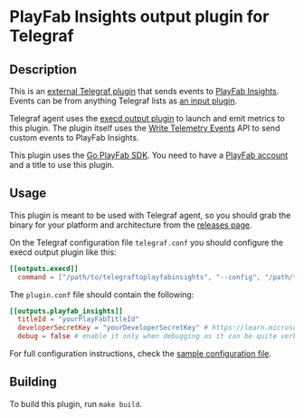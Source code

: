 # PlayFab Insights output plugin for Telegraf

## Description

This is an [external Telegraf plugin](https://github.com/influxdata/telegraf/blob/master/docs/EXTERNAL_PLUGINS.md) that sends events to [PlayFab Insights](https://learn.microsoft.com/en-us/gaming/playfab/features/insights/). Events can be from anything Telegraf lists as [an input plugin](https://github.com/influxdata/telegraf/tree/master/plugins/inputs).

Telegraf agent uses the [execd output plugin](https://github.com/influxdata/telegraf/blob/master/plugins/outputs/execd/README.md) to launch and emit metrics to this plugin. The plugin itself uses the [Write Telemetry Events](https://learn.microsoft.com/en-us/rest/api/playfab/events/play-stream-events/write-telemetry-events?view=playfab-rest) API to send custom events to PlayFab Insights.

This plugin uses the [Go PlayFab SDK](https://github.com/dgkanatsios/playfabsdk-go). You need to have a [PlayFab account](https://learn.microsoft.com/en-us/gaming/playfab/gamemanager/pfab-account) and a title to use this plugin.

## Usage

This plugin is meant to be used with Telegraf agent, so you should grab the binary for your platform and architecture from the [releases page](https://github.com/influxdata/telegraf/releases).

On the Telegraf configuration file `telegraf.conf` you should configure the execd output plugin like this:

```toml
[[outputs.execd]]
  command = ["/path/to/telegraftoplayfabinsights", "--config", "/path/to/plugin.conf"]
```

The `plugin.conf` file should contain the following:

```toml
[[outputs.playfab_insights]]
  titleId = "yourPlayFabTitleId"
  developerSecretKey = "yourDeveloperSecretKey" # https://learn.microsoft.com/en-us/gaming/playfab/gamemanager/secret-key-management
  debug = false # enable it only when debugging as it can be quite verbose
```

For full configuration instructions, check the [sample configuration file](plugins/outputs/playfab_insights/sample.conf).

## Building

To build this plugin, run `make build`.
